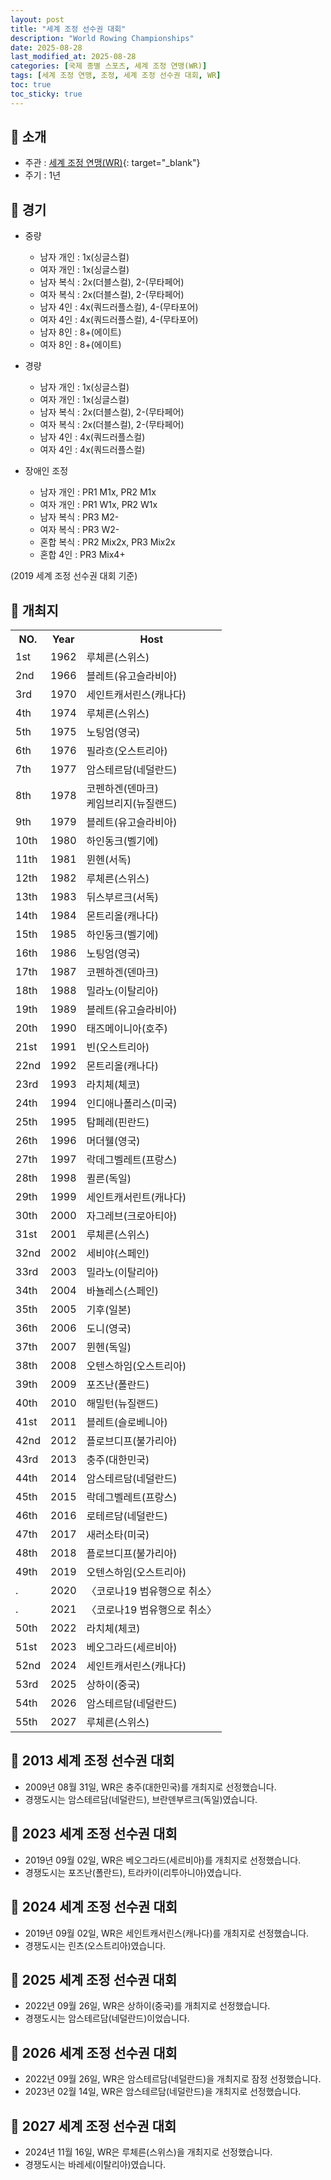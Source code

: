 ```yaml
---
layout: post
title: "세계 조정 선수권 대회"
description: "World Rowing Championships"
date: 2025-08-28
last_modified_at: 2025-08-28
categories: [국제 종별 스포츠, 세계 조정 연맹(WR)]
tags: [세계 조정 연맹, 조정, 세계 조정 선수권 대회, WR]
toc: true
toc_sticky: true
---
```

## 📜 소개
* 주관 : [세계 조정 연맹(WR)](https://worldrowing.com/){: target="_blank"}
* 주기 : 1년

## 📜 경기
* 중량
  * 남자 개인 : 1x(싱글스컬)
  * 여자 개인 : 1x(싱글스컬)
  * 남자 복식 : 2x(더블스컬), 2-(무타페어)
  * 여자 복식 : 2x(더블스컬), 2-(무타페어)
  * 남자 4인 : 4x(쿼드러플스컬), 4-(무타포어)
  * 여자 4인 : 4x(쿼드러플스컬), 4-(무타포어)
  * 남자 8인 : 8+(에이트)
  * 여자 8인 : 8+(에이트)

* 경량
  * 남자 개인 : 1x(싱글스컬)
  * 여자 개인 : 1x(싱글스컬)
  * 남자 복식 : 2x(더블스컬), 2-(무타페어)
  * 여자 복식 : 2x(더블스컬), 2-(무타페어)
  * 남자 4인 : 4x(쿼드러플스컬)
  * 여자 4인 : 4x(쿼드러플스컬)

* 장애인 조정
  * 남자 개인 : PR1 M1x, PR2 M1x
  * 여자 개인 : PR1 W1x, PR2 W1x
  * 남자 복식 : PR3 M2-
  * 여자 복식 : PR3 W2-
  * 혼합 복식 : PR2 Mix2x, PR3 Mix2x
  * 혼합 4인 : PR3 Mix4+

(2019 세계 조정 선수권 대회 기준)

## 📜 개최지

<html>

<head>
    <meta charset="UTF-8">
</head>

<body>
    <table>
        <tr class="header-row">
            <th class="col-no">NO.</th>
            <th class="col-year">Year</th>
            <th class="col-host">Host</th>
        </tr>
        <tr>
            <td>1st</td>
            <td>1962</td>
            <td>루체른(스위스)</td>
        </tr>
        <tr>
            <td>2nd</td>
            <td>1966</td>
            <td>블레트(유고슬라비아)</td>
        </tr>
        <tr>
            <td>3rd</td>
            <td>1970</td>
            <td>세인트캐서린스(캐나다)</td>
        </tr>
        <tr>
            <td>4th</td>
            <td>1974</td>
            <td>루체른(스위스)</td>
        </tr>
        <tr>
            <td>5th</td>
            <td>1975</td>
            <td>노팅엄(영국)</td>
        </tr>
        <tr>
            <td>6th</td>
            <td>1976</td>
            <td>필라흐(오스트리아)</td>
        </tr>
        <tr>
            <td>7th</td>
            <td>1977</td>
            <td>암스테르담(네덜란드)</td>
        </tr>
        <tr>
            <td>8th</td>
            <td>1978</td>
            <td>코펜하겐(덴마크)<br>케임브리지(뉴질랜드)</td>
        </tr>
        <tr>
            <td>9th</td>
            <td>1979</td>
            <td>블레트(유고슬라비아)</td>
        </tr>
        <tr>
            <td>10th</td>
            <td>1980</td>
            <td>하인동크(벨기에)</td>
        </tr>
        <tr>
            <td>11th</td>
            <td>1981</td>
            <td>뮌헨(서독)</td>
        </tr>
        <tr>
            <td>12th</td>
            <td>1982</td>
            <td>루체른(스위스)</td>
        </tr>
        <tr>
            <td>13th</td>
            <td>1983</td>
            <td>뒤스부르크(서독)</td>
        </tr>
        <tr>
            <td>14th</td>
            <td>1984</td>
            <td>몬트리올(캐나다)</td>
        </tr>
        <tr>
            <td>15th</td>
            <td>1985</td>
            <td>하인동크(벨기에)</td>
        </tr>
        <tr>
            <td>16th</td>
            <td>1986</td>
            <td>노팅엄(영국)</td>
        </tr>
        <tr>
            <td>17th</td>
            <td>1987</td>
            <td>코펜하겐(덴마크)</td>
        </tr>
        <tr>
            <td>18th</td>
            <td>1988</td>
            <td>밀라노(이탈리아)</td>
        </tr>
        <tr>
            <td>19th</td>
            <td>1989</td>
            <td>블레트(유고슬라비아)</td>
        </tr>
        <tr>
            <td>20th</td>
            <td>1990</td>
            <td>태즈메이니아(호주)</td>
        </tr>
        <tr>
            <td>21st</td>
            <td>1991</td>
            <td>빈(오스트리아)</td>
        </tr>
        <tr>
            <td>22nd</td>
            <td>1992</td>
            <td>몬트리올(캐나다)</td>
        </tr>
        <tr>
            <td>23rd</td>
            <td>1993</td>
            <td>라치체(체코)</td>
        </tr>
        <tr>
            <td>24th</td>
            <td>1994</td>
            <td>인디애나폴리스(미국)</td>
        </tr>
        <tr>
            <td>25th</td>
            <td>1995</td>
            <td>탐페레(핀란드)</td>
        </tr>
        <tr>
            <td>26th</td>
            <td>1996</td>
            <td>머더웰(영국)</td>
        </tr>
        <tr>
            <td>27th</td>
            <td>1997</td>
            <td>락데그벨레트(프랑스)</td>
        </tr>
        <tr>
            <td>28th</td>
            <td>1998</td>
            <td>퀼른(독일)</td>
        </tr>
        <tr>
            <td>29th</td>
            <td>1999</td>
            <td>세인트캐서린트(캐나다)</td>
        </tr>
        <tr>
            <td>30th</td>
            <td>2000</td>
            <td>자그레브(크로아티아)</td>
        </tr>
        <tr>
            <td>31st</td>
            <td>2001</td>
            <td>루체른(스위스)</td>
        </tr>
        <tr>
            <td>32nd</td>
            <td>2002</td>
            <td>세비야(스페인)</td>
        </tr>
        <tr>
            <td>33rd</td>
            <td>2003</td>
            <td>밀라노(이탈리아)</td>
        </tr>
        <tr>
            <td>34th</td>
            <td>2004</td>
            <td>바뇰레스(스페인)</td>
        </tr>
        <tr>
            <td>35th</td>
            <td>2005</td>
            <td>기후(일본)</td>
        </tr>
        <tr>
            <td>36th</td>
            <td>2006</td>
            <td>도니(영국)</td>
        </tr>
        <tr>
            <td>37th</td>
            <td>2007</td>
            <td>뮌헨(독일)</td>
        </tr>
        <tr>
            <td>38th</td>
            <td>2008</td>
            <td>오텐스하임(오스트리아)</td>
        </tr>
        <tr>
            <td>39th</td>
            <td>2009</td>
            <td>포즈난(폴란드)</td>
        </tr>
        <tr>
            <td>40th</td>
            <td>2010</td>
            <td>해밀턴(뉴질랜드)</td>
        </tr>
        <tr>
            <td>41st</td>
            <td>2011</td>
            <td>블레트(슬로베니아)</td>
        </tr>
        <tr>
            <td>42nd</td>
            <td>2012</td>
            <td>플로브디프(불가리아)</td>
        </tr>
        <tr>
            <td><span class="korea-host">43rd</span></td>
            <td><span class="korea-host">2013</span></td>
            <td><span class="korea-host">충주(대한민국)</span></td>
        </tr>
        <tr>
            <td>44th</td>
            <td>2014</td>
            <td>암스테르담(네덜란드)</td>
        </tr>
        <tr>
            <td>45th</td>
            <td>2015</td>
            <td>락데그벨레트(프랑스)</td>
        </tr>
        <tr>
            <td>46th</td>
            <td>2016</td>
            <td>로테르담(네덜란드)</td>
        </tr>
        <tr>
            <td>47th</td>
            <td>2017</td>
            <td>새러소타(미국)</td>
        </tr>
        <tr>
            <td>48th</td>
            <td>2018</td>
            <td>플로브디프(불가리아)</td>
        </tr>
        <tr>
            <td>49th</td>
            <td>2019</td>
            <td>오텐스하임(오스트리아)</td>
        </tr>
        <tr>
            <td>.</td>
            <td>2020</td>
            <td>〈코로나19 범유행으로 취소〉</td>
        </tr>
        <tr>
            <td>.</td>
            <td>2021</td>
            <td>〈코로나19 범유행으로 취소〉</td>
        </tr>
        <tr>
            <td>50th</td>
            <td>2022</td>
            <td>라치체(체코)</td>
        </tr>
        <tr>
            <td>51st</td>
            <td>2023</td>
            <td>베오그라드(세르비아)</td>
        </tr>
        <tr>
            <td>52nd</td>
            <td>2024</td>
            <td>세인트캐서린스(캐나다)</td>
        </tr>
        <tr>
            <td>53rd</td>
            <td>2025</td>
            <td>상하이(중국)</td>
        </tr>
        <tr>
            <td>54th</td>
            <td>2026</td>
            <td>암스테르담(네덜란드)</td>
        </tr>
        <tr>
            <td>55th</td>
            <td>2027</td>
            <td>루체른(스위스)</td>
        </tr>
    </table>
</body>

</html>

## 📜 2013 세계 조정 선수권 대회
* 2009년 08월 31일, WR은 <span class="korea-host">충주(대한민국)</span>를 개최지로 선정했습니다.
* 경쟁도시는 암스테르담(네덜란드), 브란덴부르크(독일)였습니다.

## 📜 2023 세계 조정 선수권 대회
* 2019년 09월 02일, WR은 <span class="foreign-host">베오그라드(세르비아)</span>를 개최지로 선정했습니다.
* 경쟁도시는 포즈난(폴란드), 트라카이(리투아니아)였습니다.

## 📜 2024 세계 조정 선수권 대회
* 2019년 09월 02일, WR은 <span class="foreign-host">세인트캐서린스(캐나다)</span>를 개최지로 선정했습니다.
* 경쟁도시는 린츠(오스트리아)였습니다.

## 📜 2025 세계 조정 선수권 대회
* 2022년 09월 26일, WR은 <span class="foreign-host">상하이(중국)</span>를 개최지로 선정했습니다.
* 경쟁도시는 암스테르담(네덜란드)이었습니다.

## 📜 2026 세계 조정 선수권 대회
* 2022년 09월 26일, WR은 <span class="foreign-host">암스테르담(네덜란드)</span>을 개최지로 잠정 선정했습니다.
* 2023년 02월 14일, WR은 <span class="foreign-host">암스테르담(네덜란드)</span>을 개최지로 선정했습니다.

## 📜 2027 세계 조정 선수권 대회
* 2024년 11월 16일, WR은 <span class="foreign-host">루체른(스위스)</span>을 개최지로 선정했습니다.
* 경쟁도시는 바레세(이탈리아)였습니다.
